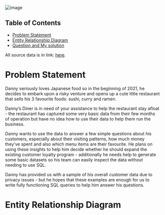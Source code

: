 ![image](https://github.com/AnhDuyVu/Data-Analysis-Projects/assets/119872105/4ffc02fb-0375-47d0-9146-69fbf9beab3f)

## Table of Contents
- [Problem Statement](#Problem-Statement)
- [Entity Relationship Diagram](#Entity-Relationship-Diagram)
- [Question and My solution](#Question-and-Mysolution)

All source data is in link: [here](https://8weeksqlchallenge.com/case-study-1/). 

# Problem Statement

Danny seriously loves Japanese food so in the beginning of 2021, he decides to embark upon a risky venture and opens up a cute little restaurant that sells his 3 favourite foods: sushi, curry and ramen.


Danny’s Diner is in need of your assistance to help the restaurant stay afloat - the restaurant has captured some very basic data from their few months of operation but have no idea how to use their data to help them run the business.


Danny wants to use the data to answer a few simple questions about his customers, especially about their visiting patterns, how much money they’ve spent and also which menu items are their favourite. He plans on using these insights to help him decide whether he should expand the existing customer loyalty program - additionally he needs help to generate some basic datasets so his team can easily inspect the data without needing to use SQL.


Danny has provided us with a sample of his overall customer data due to privacy issues - but he hopes that these examples are enough for us to write fully functioning SQL queries to help him answer his questions.

# Entity Relationship Diagram  
